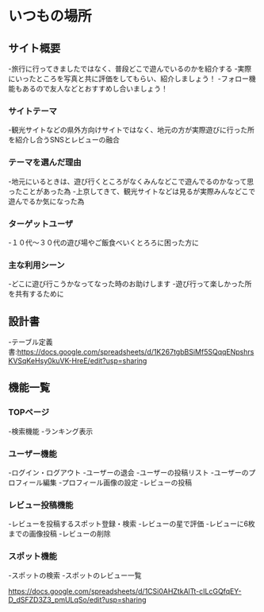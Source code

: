 # いつもの場所
## サイト概要
-旅行に行ってきましたではなく、普段どこで遊んでいるのかを紹介する
-実際にいったところを写真と共に評価をしてもらい、紹介しましょう！
-フォロー機能もあるので友人などとおすすめし合いましょう！
### サイトテーマ
-観光サイトなどの県外方向けサイトではなく、地元の方が実際遊びに行った所を紹介し合うSNSとレビューの融合
### テーマを選んだ理由
-地元にいるときは、遊び行くところがなくみんなどこで遊んでるのかなって思ったことがあった為
-上京してきて、観光サイトなどは見るが実際みんなどこで遊んでるか気になった為
### ターゲットユーザ
-１０代〜３０代の遊び場やご飯食べいくとろろに困った方に
### 主な利用シーン
-どこに遊び行こうかなってなった時のお助けします
-遊び行って楽しかった所を共有するために
## 設計書
-テーブル定義書:https://docs.google.com/spreadsheets/d/1K267tgbBSiMf5SQqqENpshrsKVSqKeHsy0kuVK-HreE/edit?usp=sharing
## 機能一覧
### TOPページ
-検索機能
-ランキング表示
### ユーザー機能
-ログイン・ログアウト
-ユーザーの退会
-ユーザーの投稿リスト
-ユーザーのプロフィール編集
-プロフィール画像の設定
-レビューの投稿
### レビュー投稿機能
-レビューを投稿するスポット登録・検索
-レビューの星で評価
-レビューに6枚までの画像投稿
-レビューの削除
### スポット機能
-スポットの検索
-スポットのレビュー一覧

https://docs.google.com/spreadsheets/d/1CSi0AHZtkAlTt-cILcGQfqEY-D_dSFZD3Z3_pmULqSo/edit?usp=sharing